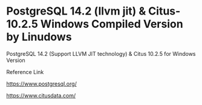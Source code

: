 # PostgreSQL 14.2 (llvm jit) & Citus-10.2.5 Windows Compiled Version by Linudows
PostgreSQL 14.2 (Support LLVM JIT technology) &amp; Citus 10.2.5 for Windows Version

Reference Link

https://www.postgresql.org/

https://www.citusdata.com/
